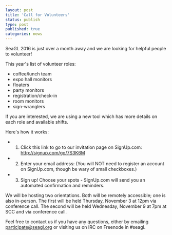 ```yaml
---
layout: post
title: 'Call for Volunteers'
status: publish
type: post
published: true
categories: news
---
```


SeaGL 2016 is just over a month away and we are looking for helpful people to volunteer!

This year's list of volunteer roles:
 - coffee/lunch team
 - expo hall monitors
 - floaters
 - party monitors
 - registration/check-in
 - room monitors
 - sign-wranglers

If you are interested, we are using a new tool which has more details on each role and available shifts.

Here's how it works:
 - 1. Click this link to go to our invitation page on SignUp.com: http://signup.com/go/7S3K6M
 - 2. Enter your email address: (You will NOT need to register an account on SignUp.com, though be wary of small checkboxes.)
 - 3. Sign up! Choose your spots - SignUp.com will send you an automated confirmation and reminders.

We will be hosting two orientations. Both will be remotely accessible; one is also in-person. The first will be held Thursday, November 3 at 12pm via conference call. The second will be held Wednesday, November 9 at 7pm at SCC and via conference call.

Feel free to contact us if you have any questions, either by emailing participate@seagl.org or visiting us on IRC on Freenode in #seagl.
